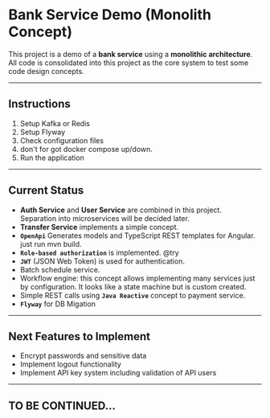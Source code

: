 # Bank Service Demo (Monolith Concept)

This project is a demo of a **bank service** using a **monolithic architecture**.  
All code is consolidated into this project as the core system to test some code design concepts.

---

## Instructions

1. Setup Kafka or Redis  
2. Setup Flyway  
3. Check configuration files  
4. don't for got docker compose up/down.
5. Run the application

---

## Current Status

- **Auth Service** and **User Service** are combined in this project.  
  Separation into microservices will be decided later.  
- **Transfer Service** implements a simple concept.  
- **`OpenApi`** Generates models and TypeScript REST templates for Angular. just run mvn build.
- **`Role-based authorization`** is implemented. @try   
- **`JWT`** (JSON Web Token) is used for authentication.  
- Batch schedule service.  
- Workflow engine: this concept allows implementing many services just by configuration. It looks like a state machine but is custom created.  
- Simple REST calls using **`Java Reactive`** concept to payment service.
- **`Flyway`** for DB Migation

---

## Next Features to Implement

- Encrypt passwords and sensitive data  
- Implement logout functionality  
- Implement API key system including validation of API users

---

## TO BE CONTINUED...
